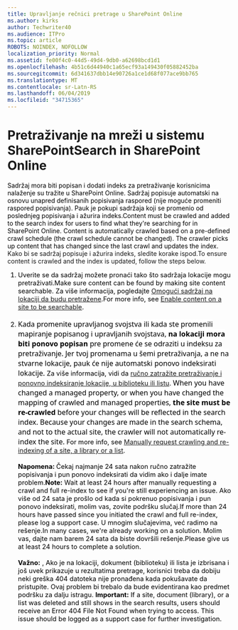 ```yaml
---
title: Upravljanje rečnici pretrage u SharePoint Online
ms.author: kirks
author: Techwriter40
ms.audience: ITPro
ms.topic: article
ROBOTS: NOINDEX, NOFOLLOW
localization_priority: Normal
ms.assetid: fe00f4c0-44d5-49d4-9db0-a62698bcd1d1
ms.openlocfilehash: 4b51c6d44940c1a65ecf93a149430f05882452ba
ms.sourcegitcommit: 6d341637dbb14e90726a1ce1d68f077ace9bb765
ms.translationtype: MT
ms.contentlocale: sr-Latn-RS
ms.lasthandoff: 06/04/2019
ms.locfileid: "34715365"
---
```

# <a name="search-in-sharepoint-online"></a><span data-ttu-id="5f32c-102">Pretraživanje na mreži u sistemu SharePoint</span><span class="sxs-lookup"><span data-stu-id="5f32c-102">Search in SharePoint Online</span></span>

<p><span data-ttu-id="5f32c-103"><span style="mso-bidi-font-family: Calibri; mso-bidi-theme-font: minor-latin; color: black; background: white;">Sadržaj mora biti popisan i dodati indeks za pretraživanje korisnicima nalaženje su tražite u SharePoint Online. Sadržaj popisuje automatski na osnovu unapred definisanih popisivanja raspored (nije moguće promeniti raspored popisivanja). Pauk je pokupi sadržaja koji se promenio od poslednjeg popisivanja i ažurira indeks.</span></span><span class="sxs-lookup"><span data-stu-id="5f32c-103"><span style="mso-bidi-font-family: Calibri; mso-bidi-theme-font: minor-latin; color: black; background: white;">Content must be crawled and added to the search index for users to find what they're searching for in SharePoint Online. Content is automatically crawled based on a pre-defined crawl schedule (the crawl schedule cannot be changed). The crawler picks up content that has changed since the last crawl and updates the index.</span></span></span> <span data-ttu-id="5f32c-104">Kako bi se sadržaj popisuje i ažurira indeks, sledite korake ispod.</span><span class="sxs-lookup"><span data-stu-id="5f32c-104">To ensure content is crawled and the index is updated, follow the steps below.</span></span></p> <ol style="margin-top: 0in;" start="1" type="1"> <li style="color: black; ; font-size: 11pt; font-style: normal; font-weight: 400; margin-left: 0in;"><span data-ttu-id="5f32c-105"><span style="mso-bidi-font-family: Calibri; mso-bidi-theme-font: minor-latin; background: white;">Uverite se da sadržaj možete pronaći tako što sadržaja lokacije mogu pretraživati.</span><span class="sxs-lookup"><span data-stu-id="5f32c-105"><span style="mso-bidi-font-family: Calibri; mso-bidi-theme-font: minor-latin; background: white;">Make sure content can be found by making site content searchable.</span></span> <span data-ttu-id="5f32c-106">Za više informacija, pogledajte <a href="https://docs.microsoft.com/en-us/sharepoint/make-site-content-searchable">Omogući sadržaj na lokaciji da budu pretražene</a>.</span><span class="sxs-lookup"><span data-stu-id="5f32c-106">For more info, see <a href="https://docs.microsoft.com/en-us/sharepoint/make-site-content-searchable">Enable content on a site to be searchable</a>.</span></span> <br /><br /></span></li> <li style="color: black; ; font-size: 11pt; font-style: normal; font-weight: 400; margin-left: 0in;"><span data-ttu-id="5f32c-107"><span style="mso-bidi-font-family: Calibri; mso-bidi-theme-font: minor-latin; background: white;"><span style="display: inline !important; float: none; background-color: #ffffff; color: #000000; font-family: Segoe UI,SegoeUI,Segoe WP,Helvetica Neue,Helvetica,Tahoma,Arial,sans-serif; font-size: 16px; font-style: normal; font-variant: normal; font-weight: 400; letter-spacing: normal; orphans: 2; text-align: left; text-decoration: none; text-indent: 0px; text-transform: none; -webkit-text-stroke-width: 0px; white-space: normal; word-spacing: 0px;">Kada promenite upravljanog svojstva ili kada ste promenili mapiranje popisanog i upravljanih svojstava, <strong>na lokaciji mora biti ponovo popisan</strong> pre promene će se odraziti u indeksu za pretraživanje. <span style="display: inline !important; float: none; background-color: #ffffff; color: #000000; font-family: Segoe UI,SegoeUI,Segoe WP,Helvetica Neue,Helvetica,Tahoma,Arial,sans-serif; font-size: 16px; font-style: normal; font-variant: normal; font-weight: 400; letter-spacing: normal; orphans: 2; text-align: left; text-decoration: none; text-indent: 0px; text-transform: none; -webkit-text-stroke-width: 0px; white-space: normal; word-spacing: 0px;">Jer tvoj promenama u šemi pretraživanja, a ne na stvarne lokacije, pauk će nije automatski ponovo indeksirati lokacije.</span> </span> </span> <span style="mso-bidi-font-family: Calibri; mso-bidi-theme-font: minor-latin; color: windowtext;">Za više informacija, vidi da <a href="https://docs.microsoft.com/en-us/sharepoint/crawl-site-content">ručno zatražite pretraživanje i ponovno indeksiranje lokacije, u biblioteku ili listu</a>.&nbsp;</span><span class="sxs-lookup"><span data-stu-id="5f32c-107"><span style="mso-bidi-font-family: Calibri; mso-bidi-theme-font: minor-latin; background: white;"><span style="display: inline !important; float: none; background-color: #ffffff; color: #000000; font-family: Segoe UI,SegoeUI,Segoe WP,Helvetica Neue,Helvetica,Tahoma,Arial,sans-serif; font-size: 16px; font-style: normal; font-variant: normal; font-weight: 400; letter-spacing: normal; orphans: 2; text-align: left; text-decoration: none; text-indent: 0px; text-transform: none; -webkit-text-stroke-width: 0px; white-space: normal; word-spacing: 0px;">When you have changed a managed property, or when you have changed the mapping of crawled and managed properties, <strong>the site must be re-crawled</strong> before your changes will be reflected in the search index. <span style="display: inline !important; float: none; background-color: #ffffff; color: #000000; font-family: Segoe UI,SegoeUI,Segoe WP,Helvetica Neue,Helvetica,Tahoma,Arial,sans-serif; font-size: 16px; font-style: normal; font-variant: normal; font-weight: 400; letter-spacing: normal; orphans: 2; text-align: left; text-decoration: none; text-indent: 0px; text-transform: none; -webkit-text-stroke-width: 0px; white-space: normal; word-spacing: 0px;">Because your changes are made in the search schema, and not to the actual site, the crawler will not automatically re-index the site. </span></span></span><span style="mso-bidi-font-family: Calibri; mso-bidi-theme-font: minor-latin; color: windowtext;">For more info, see <a href="https://docs.microsoft.com/en-us/sharepoint/crawl-site-content">Manually request crawling and re-indexing of a site, a library or a list</a>.&nbsp;</span></span><br /><br /><span data-ttu-id="5f32c-108"></span><strong style="mso-bidi-font-weight: normal;"><span style="mso-bidi-font-family: Calibri; mso-bidi-theme-font: minor-latin;">Napomena:</span> </strong> <span style="mso-bidi-font-family: Calibri; mso-bidi-theme-font: minor-latin;"> Čekaj najmanje 24 sata nakon ručno zatražite popisivanja i pun ponovo indeksirati da vidim ako i dalje imate problem.</span><span class="sxs-lookup"><span data-stu-id="5f32c-108"></span><strong style="mso-bidi-font-weight: normal;"><span style="mso-bidi-font-family: Calibri; mso-bidi-theme-font: minor-latin;">Note:</span></strong><span style="mso-bidi-font-family: Calibri; mso-bidi-theme-font: minor-latin;"> Wait at least 24 hours after manually requesting a crawl and full re-index to see if you're still experiencing an issue.</span></span> <span data-ttu-id="5f32c-109"><span style="color: black; background: white;">Ako više od 24 sata je prošlo od kada si pokrenuo popisivanja i pun ponovo indeksirati, molim vas, zovite podršku slučaj.</span><span class="sxs-lookup"><span data-stu-id="5f32c-109"><span style="color: black; background: white;">If more than 24 hours have passed since you initiated the crawl and full re-index, please log a support case.</span></span> <span data-ttu-id="5f32c-110">U mnogim slučajevima, već radimo na rešenje.</span><span class="sxs-lookup"><span data-stu-id="5f32c-110">In many cases, we're already working on a solution.</span></span> <span data-ttu-id="5f32c-111">Molim vas, dajte nam barem 24 sata da biste dovršili rešenje.</span><span class="sxs-lookup"><span data-stu-id="5f32c-111">Please give us at least 24 hours to complete a solution.</span></span><br /><br /><span data-ttu-id="5f32c-112"></span></span><strong style="mso-bidi-font-weight: normal;"><span style="mso-bidi-font-family: Calibri; mso-bidi-theme-font: minor-latin;">Važno:</span></strong> <span style="mso-bidi-font-family: Calibri; mso-bidi-theme-font: minor-latin;">, Ako je na lokaciji, dokument (biblioteku) ili lista je izbrisana i još uvek prikazuje u rezultatima pretrage, korisnici treba da dobiju neki greška 404 datoteka nije pronađena kada pokušavate da pristupite. Ovaj problem bi trebalo da bude evidentirana kao predmet podršku za dalju istragu. </span></span><span class="sxs-lookup"><span data-stu-id="5f32c-112"></span></span><strong style="mso-bidi-font-weight: normal;"><span style="mso-bidi-font-family: Calibri; mso-bidi-theme-font: minor-latin;">Important:</span></strong><span style="mso-bidi-font-family: Calibri; mso-bidi-theme-font: minor-latin;"> If a site, document (library), or a list was deleted and still shows in the search results, users should receive an Error 404 File Not Found when trying to access. This issue should be logged as a support case for further investigation. </span></span></span></li> </ol>




